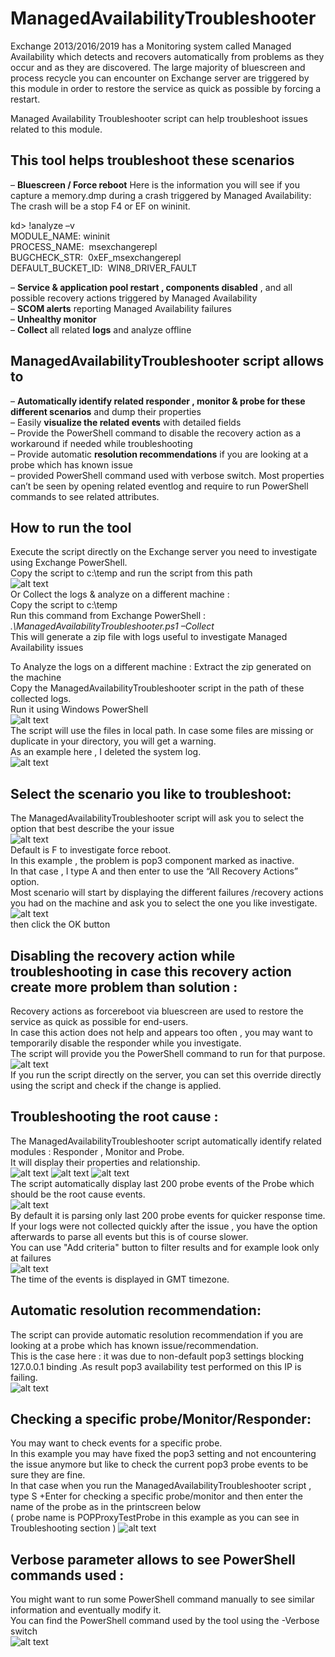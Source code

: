 # ManagedAvailabilityTroubleshooter
Exchange 2013/2016/2019 has a Monitoring system called Managed Availability which detects and recovers automatically from problems as they occur and as they are discovered.
The large majority of bluescreen and process recycle you can encounter on Exchange server are triggered by this module in order to restore the service as quick as possible by forcing a restart.

Managed Availability Troubleshooter script can help troubleshoot issues related to this module.

## This tool helps troubleshoot these scenarios
– **Bluescreen / Force reboot**
Here is the information you will see if you capture a memory.dmp during a crash triggered by Managed Availability:
The crash will be a stop F4 or EF on wininit.

kd> !analyze –v  
MODULE_NAME: wininit  
PROCESS_NAME:  msexchangerepl  
BUGCHECK_STR:  0xEF_msexchangerepl  
DEFAULT_BUCKET_ID:  WIN8_DRIVER_FAULT

– **Service & application pool restart , components disabled** , and all possible recovery actions triggered by Managed Availability  
– **SCOM alerts** reporting Managed Availability failures  
– **Unhealthy monitor**  
– **Collect** all related **logs** and analyze offline

## ManagedAvailabilityTroubleshooter script allows to
– **Automatically identify related responder , monitor & probe for these different scenarios** and dump their properties  
– Easily **visualize the related events** with detailed fields  
– Provide the PowerShell command to disable the recovery action as a workaround if needed while troubleshooting  
– Provide automatic **resolution recommendations** if you are looking at a probe which has known issue  
– provided PowerShell command used with verbose switch. Most properties can’t be seen by opening related eventlog and require to run PowerShell commands to see related attributes.

## How to run the tool
Execute the script directly on the Exchange server you need to investigate using Exchange PowerShell.  
Copy the script to c:\temp and run the script from this path  
![alt text][runonline]  
Or Collect the logs & analyze on a different machine :  
Copy the script to c:\temp  
Run this command from Exchange PowerShell :  
*.\ManagedAvailabilityTroubleshooter.ps1 –Collect*  
This will generate a zip file with logs useful to investigate Managed Availability issues

To Analyze the logs on a different machine :
Extract the zip generated on the machine  
Copy the ManagedAvailabilityTroubleshooter script in the path of these collected logs.  
Run it using Windows PowerShell  
![alt text][runoffline]  
The script will use the files in local path. In case some files are missing or duplicate in your directory, you will get a warning.  
As an example here , I deleted the system log.  
![alt text][logpath]  

## Select the scenario you like to troubleshoot:
The ManagedAvailabilityTroubleshooter script will ask you to select the option that best describe the your issue  
![alt text][mainmenu]  
Default is F to investigate force reboot.  
In this example , the problem is pop3 component marked as inactive.  
In that case , I type A and then enter to use the “All Recovery Actions” option.  
Most scenario will start by displaying the different failures /recovery actions you had on the machine and ask you to select the one you like investigate.  
![alt text][selectissue]  
then click the OK button

## Disabling the recovery action while troubleshooting in case this recovery action create more problem than solution :
Recovery actions as forcereboot via bluescreen are used to restore the service as quick as possible for end-users.  
In case this action does not help and appears too often , you may want to temporarily disable the responder while you investigate.  
The script will provide you the PowerShell command to run for that purpose.  
![alt text][override2]  
If you run the script directly on the server, you can set this override directly using the script and check if the change is applied.

## Troubleshooting the root cause :
The ManagedAvailabilityTroubleshooter script automatically identify related modules : Responder , Monitor and Probe.  
It will display their properties and relationship.  
![alt text][cafeoffline2]
![alt text][popmonitor1] 
![alt text][popprobe1]  
The script automatically display last 200 probe events of the Probe which should be the root cause events.  
![alt text][popevents]  
By default it is parsing only last 200 probe events for quicker response time.  
If your logs were not collected quickly after the issue , you have the option afterwards to parse all events but this is of course slower.  
You can use "Add criteria" button to filter results and for example look only at failures  
![alt text][popselect]  
The time of the events is displayed in GMT timezone.

## Automatic resolution recommendation:
The script can provide automatic resolution recommendation if you are looking at a probe which has known issue/recommendation.  
This is the case here : it was due to non-default pop3 settings blocking 127.0.0.1 binding .As result pop3 availability test performed on this IP is failing.  
![alt text][pbdetection]  

## Checking a specific probe/Monitor/Responder:
You may want to check events for a specific probe.  
In this example you may have fixed the pop3 setting and not encountering the issue anymore but like to check the current pop3 probe events to be sure they are fine.  
In that case when you run the ManagedAvailabilityTroubleshooter script , type S +Enter for checking a specific probe/monitor and then enter the name of the probe as in the printscreen below  
( probe name is POPProxyTestProbe in this example as you can see in Troubleshooting section )
![alt text][popspecific]  

## Verbose parameter allows to see PowerShell commands used :
You might want to run some PowerShell command manually to see similar information and eventually modify it.  
You can find the PowerShell command used by the tool using the -Verbose switch  
![alt text][popforcereboot]  

[popforcereboot]: https://github.com/jcoiffin/ManagedAvailabilityTroubleshooter/blob/master/img/popforcereboot.png "verbose switch"
[popspecific]: https://github.com/jcoiffin/ManagedAvailabilityTroubleshooter/blob/master/img/popspecific.png "research on specific probe"
[pbdetection]: https://github.com/jcoiffin/ManagedAvailabilityTroubleshooter/blob/master/img/pbdetection.png "problem detection"
[popselect]: https://github.com/jcoiffin/ManagedAvailabilityTroubleshooter/blob/master/img/popselect.png "filter probe events"
[popevents]: https://github.com/jcoiffin/ManagedAvailabilityTroubleshooter/blob/master/img/popevents.png "probe events"
[popprobe1]: https://github.com/jcoiffin/ManagedAvailabilityTroubleshooter/blob/master/img/popprobe1.png "probe"
[popmonitor1]: https://github.com/jcoiffin/ManagedAvailabilityTroubleshooter/blob/master/img/popmonitor1.png "monitor"
[cafeoffline2]: https://github.com/jcoiffin/ManagedAvailabilityTroubleshooter/blob/master/img/cafeoffline2.png "responder"
[override2]: https://github.com/jcoiffin/ManagedAvailabilityTroubleshooter/blob/master/img/override2.png "Disable recovery action"
[selectissue]: https://github.com/jcoiffin/ManagedAvailabilityTroubleshooter/blob/master/img/selectissue.png "select the issue you like to investiguate"
[mainmenu]: https://github.com/jcoiffin/ManagedAvailabilityTroubleshooter/blob/master/img/mainmenu.png "main menu while running the script"
[logpath]: https://github.com/jcoiffin/ManagedAvailabilityTroubleshooter/blob/master/img/logpath.png "log detection"
[runoffline]: https://github.com/jcoiffin/ManagedAvailabilityTroubleshooter/blob/master/img/runoffline.png "run the script from windows powershell"
[runonline]: https://github.com/jcoiffin/ManagedAvailabilityTroubleshooter/blob/master/img/runonline.png "run the script in Exchange powershell"
